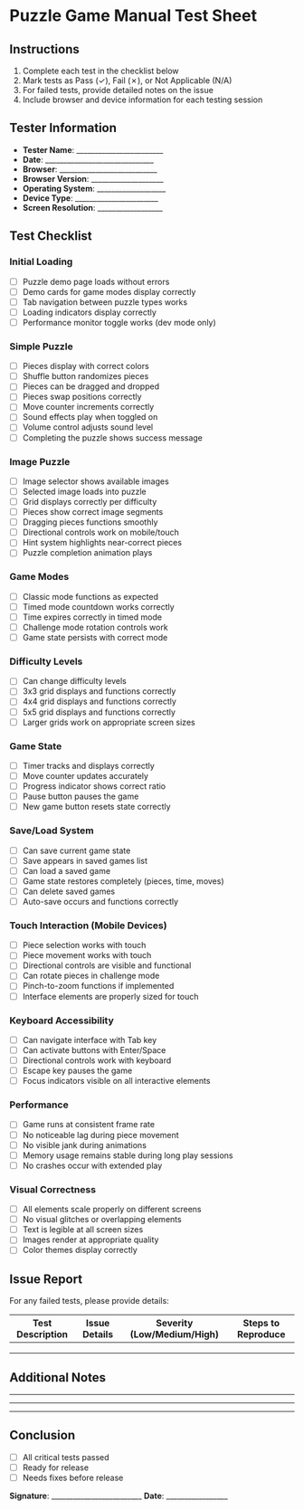 
# Puzzle Game Manual Test Sheet

## Instructions
1. Complete each test in the checklist below
2. Mark tests as Pass (✓), Fail (✗), or Not Applicable (N/A)
3. For failed tests, provide detailed notes on the issue
4. Include browser and device information for each testing session

## Tester Information
- **Tester Name**: ________________________
- **Date**: ______________________________
- **Browser**: ___________________________
- **Browser Version**: ____________________
- **Operating System**: ___________________
- **Device Type**: _______________________
- **Screen Resolution**: __________________

## Test Checklist

### Initial Loading
- [ ] Puzzle demo page loads without errors
- [ ] Demo cards for game modes display correctly
- [ ] Tab navigation between puzzle types works
- [ ] Loading indicators display correctly
- [ ] Performance monitor toggle works (dev mode only)

### Simple Puzzle
- [ ] Pieces display with correct colors
- [ ] Shuffle button randomizes pieces
- [ ] Pieces can be dragged and dropped
- [ ] Pieces swap positions correctly
- [ ] Move counter increments correctly
- [ ] Sound effects play when toggled on
- [ ] Volume control adjusts sound level
- [ ] Completing the puzzle shows success message

### Image Puzzle
- [ ] Image selector shows available images
- [ ] Selected image loads into puzzle
- [ ] Grid displays correctly per difficulty
- [ ] Pieces show correct image segments
- [ ] Dragging pieces functions smoothly
- [ ] Directional controls work on mobile/touch
- [ ] Hint system highlights near-correct pieces
- [ ] Puzzle completion animation plays

### Game Modes
- [ ] Classic mode functions as expected
- [ ] Timed mode countdown works correctly
- [ ] Time expires correctly in timed mode
- [ ] Challenge mode rotation controls work
- [ ] Game state persists with correct mode

### Difficulty Levels
- [ ] Can change difficulty levels
- [ ] 3x3 grid displays and functions correctly
- [ ] 4x4 grid displays and functions correctly
- [ ] 5x5 grid displays and functions correctly
- [ ] Larger grids work on appropriate screen sizes

### Game State
- [ ] Timer tracks and displays correctly
- [ ] Move counter updates accurately
- [ ] Progress indicator shows correct ratio
- [ ] Pause button pauses the game
- [ ] New game button resets state correctly

### Save/Load System
- [ ] Can save current game state
- [ ] Save appears in saved games list
- [ ] Can load a saved game
- [ ] Game state restores completely (pieces, time, moves)
- [ ] Can delete saved games
- [ ] Auto-save occurs and functions correctly

### Touch Interaction (Mobile Devices)
- [ ] Piece selection works with touch
- [ ] Piece movement works with touch
- [ ] Directional controls are visible and functional
- [ ] Can rotate pieces in challenge mode
- [ ] Pinch-to-zoom functions if implemented
- [ ] Interface elements are properly sized for touch

### Keyboard Accessibility
- [ ] Can navigate interface with Tab key
- [ ] Can activate buttons with Enter/Space
- [ ] Directional controls work with keyboard
- [ ] Escape key pauses the game
- [ ] Focus indicators visible on all interactive elements

### Performance
- [ ] Game runs at consistent frame rate
- [ ] No noticeable lag during piece movement
- [ ] No visible jank during animations
- [ ] Memory usage remains stable during long play sessions
- [ ] No crashes occur with extended play

### Visual Correctness
- [ ] All elements scale properly on different screens
- [ ] No visual glitches or overlapping elements
- [ ] Text is legible at all screen sizes
- [ ] Images render at appropriate quality
- [ ] Color themes display correctly

## Issue Report

For any failed tests, please provide details:

| Test Description | Issue Details | Severity (Low/Medium/High) | Steps to Reproduce |
|-----------------|--------------|---------------------------|-------------------|
|                 |              |                           |                   |
|                 |              |                           |                   |
|                 |              |                           |                   |

## Additional Notes
_____________________________________________________________________________________
_____________________________________________________________________________________
_____________________________________________________________________________________

## Conclusion
- [ ] All critical tests passed
- [ ] Ready for release
- [ ] Needs fixes before release

**Signature**: _________________________ **Date**: _________________
